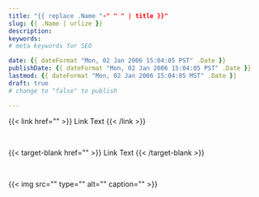 ```yaml
---
title: "{{ replace .Name "-" " " | title }}"
slug: {{ .Name | urlize }}
description: 
keywords: 
# meta keywords for SEO 

date: {{ dateFormat "Mon, 02 Jan 2006 15:04:05 PST" .Date }}
publishDate: {{ dateFormat "Mon, 02 Jan 2006 15:04:05 PST" .Date }}
lastmod: {{ dateFormat "Mon, 02 Jan 2006 15:04:05 MST" .Date }}
draft: true
# change to "false" to publish 

---
```


<!-- link -->
{{< link
    href="" >}}
    Link Text
{{< /link >}}

<br> 

<!-- link target-blank -->
{{< target-blank
    href="" >}}
    Link Text
{{< /target-blank >}}

<br>

<!-- img/figure -->
{{< img 
    src="" 
    type="" 
    alt="" 
    caption="" >}}